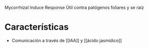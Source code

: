 Mycorrhizal Induce Response 
Útil contra patógenos foliares y se raíz 
# Características 
- Comunicación a través de [[IAA]] y [[ácido jasmídico]]